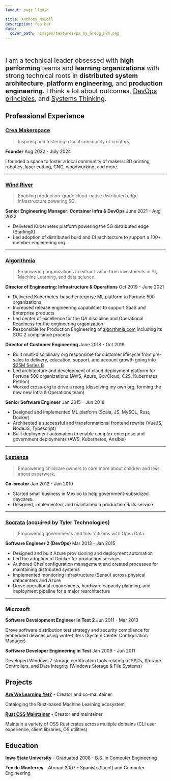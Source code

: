 ```yaml
---
layout: page.liquid

title: Anthony Nowell
description: foo bar
data:
  cover_path: /images/textures/px_by_Gre3g_@2X.png
---
```


<div style="font-size: 20px; margin-top: 50px;">

I am a technical leader obsessed with **high performing** teams and **learning organizations** with strong technical roots in **distributed system architecture**, **platform engineering**, and **production engineering**. I think a lot about outcomes, [DevOps principles](https://medium.com/ibm-garage/the-modern-devops-manifesto-f06c82964722), and [Systems Thinking](https://opensource.com/article/18/3/how-apply-systems-thinking-devops).
</div>

<div class="ribbon ribbon-orange">

## Professional Experience

</div>

### [Crea Makerspace](https://creamakerspace.com)
> Inspiring and fostering a local community of creators.

**Founder** <date>Aug 2022 - July 2024</date>

I founded a space to foster a local community of makers: 3D printing, robotics, laser cutting, CNC, woodworking, and more.

---

### [Wind River](https://windriver.com)
> Enabling production-grade cloud-native distributed edge infrastructure powering 5G.

**Senior Engineering Manager: Container Infra & DevOps** <date>June 2021 - Aug 2022</date>

- Delivered Kubernetes platform powering the 5G distributed edge (StarlingX)
- Led adoption of distributed build and CI architecture to support a 100+ member engineering org.

---

### [Algorithmia](https://algorithmia.com)

> Empowering organizations to extract value from investments in AI, Machine Learning, and data science.

**Director of Engineering: Infrastructure & Operations** <date>Oct 2019 - June 2021</date>

- Delivered Kubernetes-based enterprise ML platform to Fortune 500 organizations
- Increased release engineering capabilities to support SaaS and Enterprise products
- Led center of excellence for the QA discipline and Operational Readiness for the engineering organization
- Responsible for Production Engineering of [algorthmia.com](algorithmia.com) including its SOC 2 compliance process

**Director of Customer Engineering** <date>June 2018 - Oct 2019</date>

- Built multi-disciplinary org responsible for customer lifecycle from pre-sales to delivery, education, support, and account growth going into [$25M Series B](https://techcrunch.com/2019/05/14/algorithmia-raises-25m-series-b-for-its-ai-automation-platform/)
- Led architecture and development of cloud deployment platform for Fortune 500 organizations (AWS, Azure, GovCloud, C2S, Kubernetes, Python)
- Worked cross-org to drive a reorg (dissolving my own org, forming the new new Infra & Operations team)

**Senior Software Engineer** <date>Jan 2015 - Jun 2018</date>
- Designed and implemented ML platform (Scala, JS, MySQL, Rust, Docker)
- Architected a successful and transformational frontend rewrite (VueJS, NodeJS, Typescript)
- Built deployment automation to enable complex enterprise and government deployments (AWS, Kubernetes, Ansible)

---

### [Lestanza](https://web.archive.org/web/20180820014451/https://lestanza.com/)

> Empowering childcare owners to care more about children and less about paperwork.

**Co-creator** <date>Jan 2012 - Jan 2019</date>

- Started small business in Mexico to help government-subsidized daycares.
- Designed, implemented, and maintained a production Rails service

---

### [Socrata](https://web.archive.org/web/20150115093032/http://www.socrata.com/) (acquired by Tyler Technologies)

> Empowering governments and their citizens with Open Data.

**Software Engineer 2 (DevOps)** <date>Mar 2013 - Jan 2015</date>

- Designed and built Azure provisioning and deployment automation
- Led the adoption of Docker for production services
- Authored Chef configuration management and created processes for maintaining distributed systems
- Implemented monitoring infrastructure (Sensu) across physical datacenters and Azure
- Drove operational requirements, hardware capacity planning, and deployment pipeline for a major rearchitecture

---

### Microsoft

**Software Development Engineer in Test 2** <date>Jun 2011 - Mar 2013</date>

Drove software distribution test strategy and security compliance for embedded devices using write-filters (System Center Configuration Manager)

**Software Developer Engineering in Test** <date>Jan 2009 - Jun 2011</date>

Developed Windows 7 storage certification tools relating to SSDs, Storage Controllers, and Data Integrity (Windows Storage & File Systems)

<div class="ribbon ribbon-green">

## Projects

</div>

**[Are We Learning Yet?](http://arewelearningyet.com)** - Creator and co-maintainer

Cataloging the Rust-based Machine Learning ecosystem

**[Rust OSS Maintainer](https://crates.io/users/anowell?sort=recent-downloads)** - Creator and maintainer

Maintain a variety of OSS Rust crates across multiple domains (CLI user experience, client libraries, OS utilities)


<div class="ribbon ribbon-blue">

## Education

</div>

**Iowa State University** - Graduated 2008 - B.S. in Computer Engineering

**Tec de Monterrey** - Abroad 2007 - Spanish (fluent) and Computer Engineering


